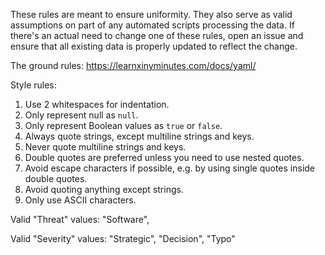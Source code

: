 These rules are meant to ensure uniformity. They also serve as valid assumptions on part of any automated scripts processing the data. If there's an actual need to change one of these rules, open an issue and ensure that all existing data is properly updated to reflect the change. 

The ground rules: 
https://learnxinyminutes.com/docs/yaml/

Style rules: 
1. Use 2 whitespaces for indentation. 
2. Only represent null as `null`. 
3. Only represent Boolean values as `true` or `false`. 
4. Always quote strings, except multiline strings and keys. 
5. Never quote multiline strings and keys. 
6. Double quotes are preferred unless you need to use nested quotes.
7. Avoid escape characters if possible, e.g. by using single quotes inside double quotes.
8. Avoid quoting anything except strings.
9. Only use ASCII characters. 

Valid "Threat" values: "Software", 

Valid "Severity" values: "Strategic", "Decision", "Typo"
